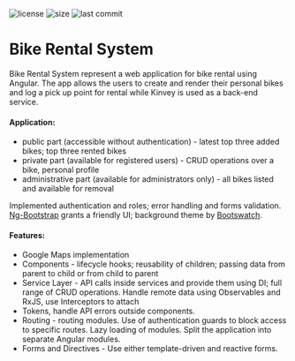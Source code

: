 ![license](https://img.shields.io/github/license/zrusev/Flight_System.svg) ![size](https://img.shields.io/github/repo-size/zrusev/Bike_Rental_System.svg) ![last commit](https://img.shields.io/github/last-commit/zrusev/Bike_Rental_System.svg)


# Bike Rental System

Bike Rental System represent a web application for bike rental using Angular.
The app allows the users to create and render their personal bikes and log a pick up point for rental while Kinvey is used as a back-end service.

#### Application: 
-	public part (accessible without authentication) - latest top three added bikes; top three rented bikes
-	private part (available for registered users) - CRUD operations over a bike, personal profile
-	administrative part (available for administrators only) - all bikes listed and available for removal

Implemented authentication and roles; error handling and forms validation.
[Ng-Bootstrap](https://ng-bootstrap.github.io/#/home) grants a friendly UI; background theme by [Bootswatch](https://bootswatch.com/minty/).

#### Features:
- Google Maps implementation
- Components - lifecycle hooks; reusability of children; passing data from parent to child or from child to parent
- Service Layer - API calls inside services and provide them using DI; full range of CRUD operations. Handle remote data using Observables and RxJS, use Interceptors to attach
- Tokens, handle API errors outside components.
- Routing - routing modules. Use of authentication guards to block access to specific routes. Lazy loading of modules. Split the application into separate Angular modules.
- Forms and Directives - Use either template-driven and reactive forms.
